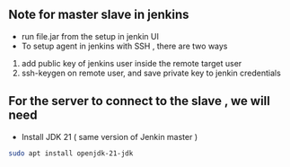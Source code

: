 ## Note for master slave in jenkins 
- run file.jar from the setup in jenkin UI 
- To setup agent in jenkins with SSH , there are two ways 
1. add public key of jenkins user inside the remote target user 
2. ssh-keygen on remote user, and save private key to jenkin credentials 


## For the server to connect to the slave , we will need 
- Install JDK 21 ( same version of Jenkin master )
```bash
sudo apt install openjdk-21-jdk
```